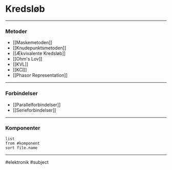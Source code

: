 # Kredsløb

---

### Metoder
- [[Maskemetoden]]
- [[Knudepunktsmetoden]]
- [[Ækvivalente Kredsløb]]
- [[Ohm's Lov]]
- [[KVL]]
- [[KCl]]
- [[Phasor Representation]]

---

### Forbindelser
- [[Parallelforbindelser]]
- [[Serieforbindelser]]

---

### Komponenter
```dataview 
list
from #komponent 
sort file.name
```


---
#elektronik #subject 